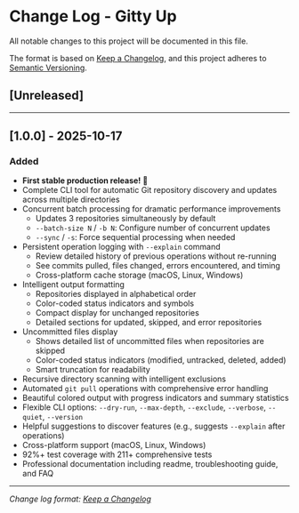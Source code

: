 # Change Log - Gitty Up

All notable changes to this project will be documented in this file.

The format is based on [Keep a Changelog](https://keepachangelog.com/en/1.0.0/),
and this project adheres to [Semantic Versioning](https://semver.org/spec/v2.0.0.html).

## [Unreleased]

---

## [1.0.0] - 2025-10-17

### Added
- **First stable production release! 🎉**
- Complete CLI tool for automatic Git repository discovery and updates across multiple directories
- Concurrent batch processing for dramatic performance improvements
  - Updates 3 repositories simultaneously by default
  - `--batch-size N` / `-b N`: Configure number of concurrent updates
  - `--sync` / `-s`: Force sequential processing when needed
- Persistent operation logging with `--explain` command
  - Review detailed history of previous operations without re-running
  - See commits pulled, files changed, errors encountered, and timing
  - Cross-platform cache storage (macOS, Linux, Windows)
- Intelligent output formatting
  - Repositories displayed in alphabetical order
  - Color-coded status indicators and symbols
  - Compact display for unchanged repositories
  - Detailed sections for updated, skipped, and error repositories
- Uncommitted files display
  - Shows detailed list of uncommitted files when repositories are skipped
  - Color-coded status indicators (modified, untracked, deleted, added)
  - Smart truncation for readability
- Recursive directory scanning with intelligent exclusions
- Automated `git pull` operations with comprehensive error handling
- Beautiful colored output with progress indicators and summary statistics
- Flexible CLI options: `--dry-run`, `--max-depth`, `--exclude`, `--verbose`, `--quiet`, `--version`
- Helpful suggestions to discover features (e.g., suggests `--explain` after operations)
- Cross-platform support (macOS, Linux, Windows)
- 92%+ test coverage with 211+ comprehensive tests
- Professional documentation including readme, troubleshooting guide, and FAQ

---

*Change log format: [Keep a Changelog](https://keepachangelog.com/)*

